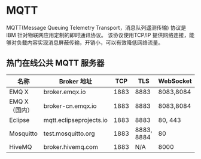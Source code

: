 # MQTT

MQTT(Message Queuing Telemetry Transport，消息队列遥测传输) 协议是IBM 针对物联网应用定制的即时通讯协议。
该协议使用TCP/IP 提供网络连接，能够对负载内容实现消息屏蔽传输，开销小，可以有效降低网络流量。

## 热门在线公共 MQTT 服务器

| 名称	        | Broker 地址	               | TCP  | TLS         | WebSocket |
|------------|--------------------------|------|-------------|-----------|
| EMQ X	     | broker.emqx.io	          | 1883 | 8883        | 8083,8084 |
| EMQ X（国内）	 | broker-cn.emqx.io	       | 1883 | 8883        | 8083,8084 |
| Eclipse    | mqtt.eclipseprojects.io	 | 1883 | 8883        | 80, 443   |
| Mosquitto  | test.mosquitto.org	      | 1883 | 8883, 8884	 | 80        |
| HiveMQ     | broker.hivemq.com	       | 1883 | N/A	        | 8000      |
